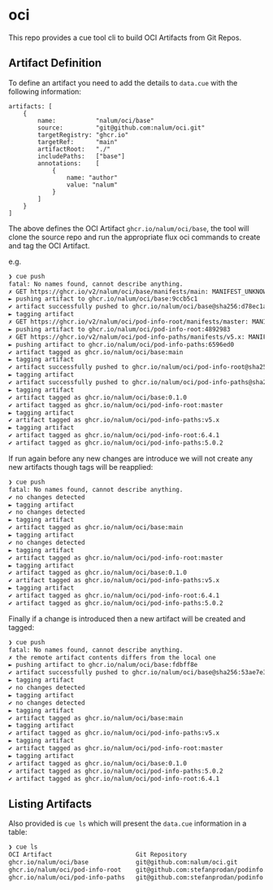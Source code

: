 # oci

This repo provides a cue tool cli to build OCI Artifacts from Git Repos.

## Artifact Definition

To define an artifact you need to add the details to `data.cue` with the following information:

```cue
artifacts: [
    {
        name:           "nalum/oci/base"
        source:         "git@github.com:nalum/oci.git"
        targetRegistry: "ghcr.io"
        targetRef:      "main"
        artifactRoot:   "./"
        includePaths:   ["base"]
        annotations:    [
            {
                name: "author"
                value: "nalum"
            }
        ]
    }
]
```

The above defines the OCI Artifact `ghcr.io/nalum/oci/base`, the tool will clone the source repo and run the appropriate
flux oci commands to create and tag the OCI Artifact.

e.g.

```bash
❯ cue push
fatal: No names found, cannot describe anything.
✗ GET https://ghcr.io/v2/nalum/oci/base/manifests/main: MANIFEST_UNKNOWN: manifest unknown
► pushing artifact to ghcr.io/nalum/oci/base:9ccb5c1
✔ artifact successfully pushed to ghcr.io/nalum/oci/base@sha256:d78ec1a8988a42517a5ec5a951f487e265bc3d0ed91d6e73adfa4c17f4febcb5
► tagging artifact
✗ GET https://ghcr.io/v2/nalum/oci/pod-info-root/manifests/master: MANIFEST_UNKNOWN: manifest unknown
► pushing artifact to ghcr.io/nalum/oci/pod-info-root:4892983
✗ GET https://ghcr.io/v2/nalum/oci/pod-info-paths/manifests/v5.x: MANIFEST_UNKNOWN: manifest unknown
► pushing artifact to ghcr.io/nalum/oci/pod-info-paths:6596ed0
✔ artifact tagged as ghcr.io/nalum/oci/base:main
► tagging artifact
✔ artifact successfully pushed to ghcr.io/nalum/oci/pod-info-root@sha256:9713e8d30ec8a806af133e04d05506ed0f54c8f5b1023d8f8cdfc62ea36c05fd
► tagging artifact
✔ artifact successfully pushed to ghcr.io/nalum/oci/pod-info-paths@sha256:95d4bc3e6e9d38736149bd4afdad09cfa9cb08575def4f192e752f6cee5667e9
► tagging artifact
✔ artifact tagged as ghcr.io/nalum/oci/base:0.1.0
✔ artifact tagged as ghcr.io/nalum/oci/pod-info-root:master
► tagging artifact
✔ artifact tagged as ghcr.io/nalum/oci/pod-info-paths:v5.x
► tagging artifact
✔ artifact tagged as ghcr.io/nalum/oci/pod-info-root:6.4.1
✔ artifact tagged as ghcr.io/nalum/oci/pod-info-paths:5.0.2
```

If run again before any new changes are introduce we will not create any new artifacts though tags will be reapplied:

```bash
❯ cue push
fatal: No names found, cannot describe anything.
✔ no changes detected
► tagging artifact
✔ no changes detected
► tagging artifact
✔ artifact tagged as ghcr.io/nalum/oci/base:main
► tagging artifact
✔ no changes detected
► tagging artifact
✔ artifact tagged as ghcr.io/nalum/oci/pod-info-root:master
► tagging artifact
✔ artifact tagged as ghcr.io/nalum/oci/base:0.1.0
✔ artifact tagged as ghcr.io/nalum/oci/pod-info-paths:v5.x
► tagging artifact
✔ artifact tagged as ghcr.io/nalum/oci/pod-info-root:6.4.1
✔ artifact tagged as ghcr.io/nalum/oci/pod-info-paths:5.0.2
```

Finally if a change is introduced then a new artifact will be created and tagged:

```bash
❯ cue push
fatal: No names found, cannot describe anything.
✗ the remote artifact contents differs from the local one
► pushing artifact to ghcr.io/nalum/oci/base:fdbff8e
✔ artifact successfully pushed to ghcr.io/nalum/oci/base@sha256:53ae7e37abde043c287f8459b5488845e9972a76cb0166e041e821a4a61a8811
► tagging artifact
✔ no changes detected
► tagging artifact
✔ no changes detected
► tagging artifact
✔ artifact tagged as ghcr.io/nalum/oci/base:main
► tagging artifact
✔ artifact tagged as ghcr.io/nalum/oci/pod-info-paths:v5.x
► tagging artifact
✔ artifact tagged as ghcr.io/nalum/oci/pod-info-root:master
► tagging artifact
✔ artifact tagged as ghcr.io/nalum/oci/base:0.1.0
✔ artifact tagged as ghcr.io/nalum/oci/pod-info-paths:5.0.2
✔ artifact tagged as ghcr.io/nalum/oci/pod-info-root:6.4.1
```

## Listing Artifacts

Also provided is `cue ls` which will present the `data.cue` information in a table:

```bash
❯ cue ls
OCI Artifact                       Git Repository                            Target Ref   Artifact Root   Include Paths   Annotations
ghcr.io/nalum/oci/base             git@github.com:nalum/oci.git              main         ./base
ghcr.io/nalum/oci/pod-info-root    git@github.com:stefanprodan/podinfo.git   master       ./kustomize                     org.opencontainers.image.authors=stefanprodan,org.opencontainers.image.source=https://github.com/nalum/oci
ghcr.io/nalum/oci/pod-info-paths   git@github.com:stefanprodan/podinfo.git   v5.x         ./              kustomize       org.opencontainers.image.authors=stefanprodan,org.opencontainers.image.source=https://github.com/nalum/oci
```
